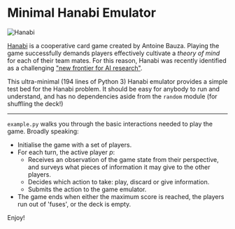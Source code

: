 # Minimal Hanabi Emulator

![Hanabi](https://images-na.ssl-images-amazon.com/images/I/51tQM1c%2BTHL.jpg)

[Hanabi](https://en.wikipedia.org/wiki/Hanabi_%28card_game%29) is a cooperative card game created by Antoine Bauza. Playing the game successfully demands players effectively cultivate a *theory of mind* for each of their team mates. For this reason, Hanabi was recently identified as a challenging ["new frontier for AI research"](https://deepmind.com/research/publications/hanabi-challenge-new-frontier-ai-research).

This ultra-minimal (194 lines of Python 3) Hanabi emulator provides a simple test bed for the Hanabi problem. It should be easy for anybody to run and understand, and has no dependencies aside from the `random` module (for shuffling the deck!)

---

`example.py` walks you through the basic interactions needed to play the game. Broadly speaking:

- Initialise the game with a set of players.
- For each turn, the active player *p*:
  - Receives an observation of the game state from their perspective, and surveys what pieces of information it may give to the other players.
  - Decides which action to take: play, discard or give information.
  - Submits the action to the game emulator.
- The game ends when either the maximum score is reached, the players run out of 'fuses', or the deck is empty.

Enjoy!